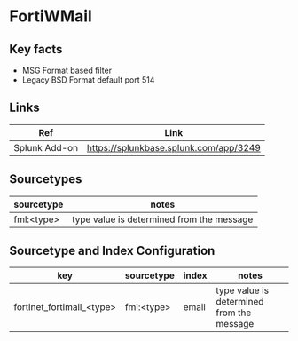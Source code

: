 # FortiWMail

## Key facts

* MSG Format based filter
* Legacy BSD Format default port 514

## Links

| Ref            | Link                                                                                                    |
|----------------|---------------------------------------------------------------------------------------------------------|
| Splunk Add-on  | <https://splunkbase.splunk.com/app/3249>                                                               |

## Sourcetypes

| sourcetype     | notes                                                                                                   |
|----------------|---------------------------------------------------------------------------------------------------------|
| fml:<type\>          | type value is determined from the message                                                               |

## Sourcetype and Index Configuration

| key            | sourcetype     | index          | notes          |
|----------------|----------------|----------------|----------------|
| fortinet_fortimail_<type\>      | fml:<type\>      | email          |  type value is determined from the message          |
